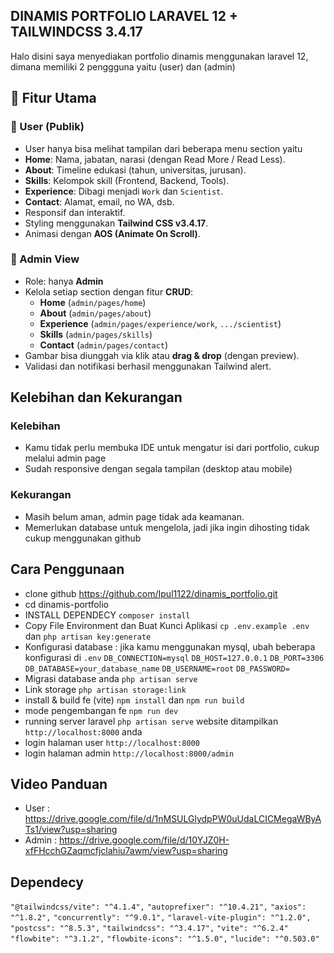 ## DINAMIS PORTFOLIO LARAVEL 12 + TAILWINDCSS 3.4.17

Halo disini saya menyediakan portfolio dinamis menggunakan laravel 12, dimana memiliki 2 penggguna yaitu (user) dan (admin)

## 🚀 Fitur Utama
### 👤 User (Publik)
- User hanya bisa melihat tampilan dari beberapa menu section yaitu
- **Home**: Nama, jabatan, narasi (dengan Read More / Read Less).
- **About**: Timeline edukasi (tahun, universitas, jurusan).
- **Skills**: Kelompok skill (Frontend, Backend, Tools).
- **Experience**: Dibagi menjadi `Work` dan `Scientist`.
- **Contact**: Alamat, email, no WA, dsb.
- Responsif dan interaktif.
- Styling menggunakan **Tailwind CSS v3.4.17**.
- Animasi dengan **AOS (Animate On Scroll)**.

### 🔐 Admin View
- Role: hanya **Admin**
- Kelola setiap section dengan fitur **CRUD**:
  - **Home** (`admin/pages/home`)
  - **About** (`admin/pages/about`)
  - **Experience** (`admin/pages/experience/work`, `.../scientist`)
  - **Skills** (`admin/pages/skills`)
  - **Contact** (`admin/pages/contact`)
- Gambar bisa diunggah via klik atau **drag & drop** (dengan preview).
- Validasi dan notifikasi berhasil menggunakan Tailwind alert.

## Kelebihan dan Kekurangan
### Kelebihan 
- Kamu tidak perlu membuka IDE untuk mengatur isi dari portfolio, cukup melalui admin page
- Sudah responsive dengan segala tampilan (desktop atau mobile)
### Kekurangan
- Masih belum aman, admin page tidak ada keamanan.
- Memerlukan database untuk mengelola, jadi jika ingin dihosting tidak cukup menggunakan github


## Cara Penggunaan
- clone github https://github.com/Ipul1122/dinamis_portfolio.git
- cd dinamis-portfolio
- INSTALL DEPENDECY `composer install`
- Copy File Environment dan Buat Kunci Aplikasi `cp .env.example .env` dan `php artisan key:generate`
- Konfigurasi database : jika kamu menggunakan mysql, ubah beberapa konfigurasi di `.env`
`DB_CONNECTION=mysql`
`DB_HOST=127.0.0.1`
`DB_PORT=3306`
`DB_DATABASE=your_database_name`
`DB_USERNAME=root`
`DB_PASSWORD=`
- Migrasi database anda `php artisan serve`
- Link storage `php artisan storage:link`
- install & build fe (vite) `npm install` dan `npm run build`
- mode pengembangan fe `npm run dev`
- running server laravel `php artisan serve` website ditampilkan `http://localhost:8000` anda
- login halaman user `http://localhost:8000`
- login halaman admin `http://localhost:8000/admin`

## Video Panduan
 - User : https://drive.google.com/file/d/1nMSULGlydpPW0uUdaLCICMegaWByATs1/view?usp=sharing
 - Admin : https://drive.google.com/file/d/10YJZ0H-xfFHcchGZaqmcfjclahiu7awm/view?usp=sharing

## Dependecy
`"@tailwindcss/vite": "^4.1.4",`
`"autoprefixer": "^10.4.21",`
`"axios": "^1.8.2",`
`"concurrently": "^9.0.1",`
`"laravel-vite-plugin": "^1.2.0",`
`"postcss": "^8.5.3",`
`"tailwindcss": "^3.4.17",`
`"vite": "^6.2.4"`
`"flowbite": "^3.1.2",`
`"flowbite-icons": "^1.5.0",`
`"lucide": "^0.503.0"`
